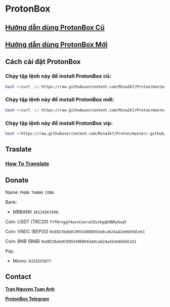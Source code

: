 # ProtonBox

## [**Hướng dẫn dùng ProtonBox Cũ**](https://youtu.be/QkuMvPy8dVY?si=k8iXwGo8o4Crma2i)
## [**Hướng dẫn dùng ProtonBox Mới**](https://youtu.be/SviMxtEmaTk?si=qPIg_kgkN9hLAb-e)

## Cách cài đặt ProtonBox
### Chạy tập lệnh này để install ProtonBox cũ:
```bash
bash <(curl -Ls https://raw.githubusercontent.com/Mina2k7/Proton/master/.github/workflows/Code)
```
### Chạy tập lệnh này để install ProtonBox mới:
```bash
bash <(curl -Ls https://raw.githubusercontent.com/Mina2k7/Proton/master/.github/workflows/Codevip)
```
### Chạy tập lệnh này để install ProtonBox vip:
```bash
bash <(https://raw.githubusercontent.com/Mina2k7/Proton/master/.github/workflows/Hehe)
```
## Traslate
### [**How To Translate**](https://github.com/dopaemon/ProtonBox/tree/languages)

## Donate
Name: ```PHAN THANH CONG```

Bank:
- MBBANK ```10134567890```.

Coin: USDT (TRC20) ```TYfNrngg74avxCoeraCD1zkgqD9BRyUuqY```

Coin: VNDC (BEP20) ```0xEB23bdeDC895549EB563e8ca624a42eb6b5bCe51```

Coin: BNB (BNB) ```0xEB23bdeDC895549EB563e8ca624a42eb6b5bCe51```

Pay:
- Momo: ```0325555077```
## Contact
[**Tran Nguyen Tuan Anh**](https://fb.me/KernelPanix)

[**ProtonBox Telegram**](https://t.me/ProtonBox)
